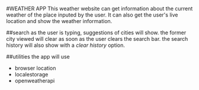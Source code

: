 #WEATHER APP
This weather website can get information about the current weather of the place inputed by the user. It can also get the user's live location and show the weather information.

##search
as the user is typing, suggestions of cities will show.
the former city viewed will clear as soon as the user clears the search bar.
the search history will also show with a _clear history_ option.

##utilities
the app will use

- browser location
- localestorage
- openweatherapi
